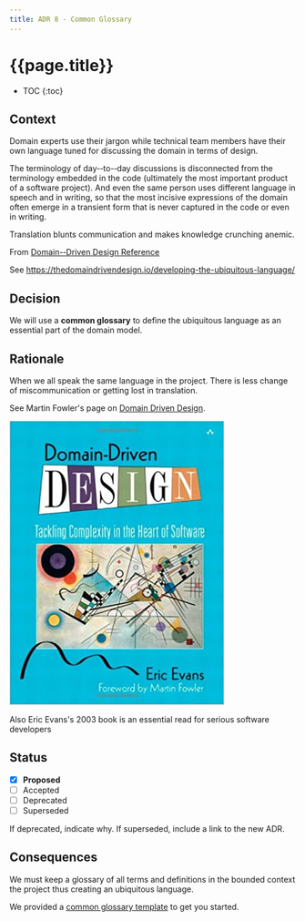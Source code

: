 ```yaml
---
title: ADR 8 - Common Glossary
---
```

# {{page.title}}

* TOC
{:toc}

## Context

<!--
Describe here the forces that influence the design decision, including technological, cost-related, and project local.
-->
Domain experts use their jargon while technical team members have their own language tuned for discussing the domain in terms of design.

The terminology of day-­‐to-­‐day discussions is disconnected from the terminology embedded in the code (ultimately the most important product of a software project). And even the same person uses different language in speech and in writing, so that the most incisive expressions of the domain often emerge in a transient form that is never captured in the code or even in writing.

Translation blunts communication and makes knowledge crunching anemic.

From [Domain-­‐Driven Design Reference](https://www.domainlanguage.com/product/domain-driven-design-reference/)

See <https://thedomaindrivendesign.io/developing-the-ubiquitous-language/>

## Decision

<!--
Describe here our response to these forces, that is, the design decision that was made. State the decision in full sentences, with active voice ("We will...").
-->
We will use a **common glossary** to define the ubiquitous language as an essential part of the domain model.

## Rationale

<!--Describe here the rationale for the design decision. Also indicate the rationale for significant *rejected* alternatives. This section may also indicate assumptions, constraints, requirements, and results of evaluations and experiments.
-->
When we all speak the same language in the project. There is less change of miscommunication or getting lost in translation.

See Martin Fowler's page on [Domain Driven Design](https://martinfowler.com/bliki/DomainDrivenDesign.html).

[![ddd book cover](/images/evans-book.jpg)](https://amzn.eu/d/aBpuCpU)

Also Eric Evans's 2003 book is an essential read for serious software developers

## Status

* [x] **Proposed**
* [ ] Accepted
* [ ] Deprecated
* [ ] Superseded

If deprecated, indicate why. If superseded, include a link to the new ADR.

## Consequences

<!--
Describe here the resulting context, after applying the decision. All consequences should be listed, not just the "positive" ones.
-->

We must keep a glossary of all terms and definitions in the bounded context the project thus creating an ubiquitous language.

We provided a [common glossary template](/common-glossary-template.md) to get you started.
